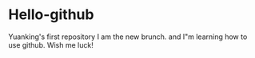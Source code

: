 # Hello-github
Yuanking's first repository
I am the new brunch.
and  I"m learning how to use github.
Wish me luck!
